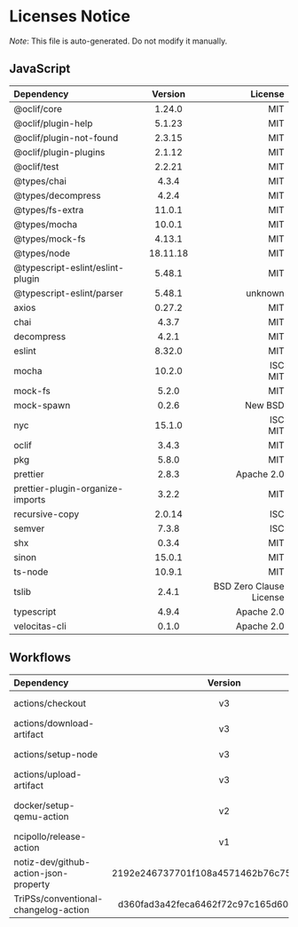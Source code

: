 # Licenses Notice
*Note*: This file is auto-generated. Do not modify it manually.
## JavaScript
| Dependency | Version | License |
|:-----------|:-------:|--------:|
|@oclif/core|1.24.0|MIT|
|@oclif/plugin-help|5.1.23|MIT|
|@oclif/plugin-not-found|2.3.15|MIT|
|@oclif/plugin-plugins|2.1.12|MIT|
|@oclif/test|2.2.21|MIT|
|@types/chai|4.3.4|MIT|
|@types/decompress|4.2.4|MIT|
|@types/fs-extra|11.0.1|MIT|
|@types/mocha|10.0.1|MIT|
|@types/mock-fs|4.13.1|MIT|
|@types/node|18.11.18|MIT|
|@typescript-eslint/eslint-plugin|5.48.1|MIT|
|@typescript-eslint/parser|5.48.1|unknown|
|axios|0.27.2|MIT|
|chai|4.3.7|MIT|
|decompress|4.2.1|MIT|
|eslint|8.32.0|MIT|
|mocha|10.2.0|ISC<br/>MIT|
|mock-fs|5.2.0|MIT|
|mock-spawn|0.2.6|New BSD|
|nyc|15.1.0|ISC<br/>MIT|
|oclif|3.4.3|MIT|
|pkg|5.8.0|MIT|
|prettier|2.8.3|Apache 2.0|
|prettier-plugin-organize-imports|3.2.2|MIT|
|recursive-copy|2.0.14|ISC|
|semver|7.3.8|ISC|
|shx|0.3.4|MIT|
|sinon|15.0.1|MIT|
|ts-node|10.9.1|MIT|
|tslib|2.4.1|BSD Zero Clause License|
|typescript|4.9.4|Apache 2.0|
|velocitas-cli|0.1.0|Apache 2.0|
## Workflows
| Dependency | Version | License |
|:-----------|:-------:|--------:|
|actions/checkout|v3|MIT License|
|actions/download-artifact|v3|MIT License|
|actions/setup-node|v3|MIT License|
|actions/upload-artifact|v3|MIT License|
|docker/setup-qemu-action|v2|Apache License 2.0|
|ncipollo/release-action|v1|MIT License|
|notiz-dev/github-action-json-property|2192e246737701f108a4571462b76c75e7376216|MIT License|
|TriPSs/conventional-changelog-action|d360fad3a42feca6462f72c97c165d60a02d4bf2|MIT License|
